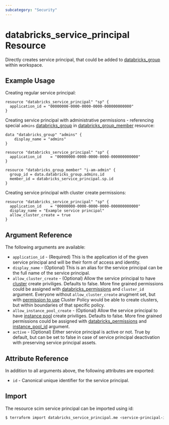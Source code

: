 ```yaml
---
subcategory: "Security"
---
```

# databricks_service_principal Resource

Directly creates service principal, that could be added to [databricks_group](group.md) within workspace.

## Example Usage

Creating regular service principal:

```hcl
resource "databricks_service_principal" "sp" {
  application_id = "00000000-0000-0000-0000-000000000000"
}
```

Creating service principal with administrative permissions - referencing special `admins` [databricks_group](../data-sources/group.md) in [databricks_group_member](group_member.md) resource:

```hcl
data "databricks_group" "admins" {
    display_name = "admins"
}

resource "databricks_service_principal" "sp" {
  application_id    = "00000000-0000-0000-0000-000000000000"
}

resource "databricks_group_member" "i-am-admin" {
  group_id = data.databricks_group.admins.id
  member_id = databricks_service_principal.sp.id
}
```

Creating service principal with cluster create permissions:

```hcl
resource "databricks_service_principal" "sp" {
  application_id    = "00000000-0000-0000-0000-000000000000"
  display_name = "Example service principal"
  allow_cluster_create = true
}
```

## Argument Reference

The following arguments are available:

* `application_id` - (Required) This is the application id of the given service principal and will be their form of access and identity.
* `display_name` - (Optional) This is an alias for the service principal can be the full name of the service principal.
* `allow_cluster_create` -  (Optional) Allow the service principal to have [cluster](cluster.md) create priviliges. Defaults to false. More fine grained permissions could be assigned with [databricks_permissions](permissions.md#Cluster-usage) and `cluster_id` argument. Everyone without `allow_cluster_create` arugment set, but with [permission to use](permissions.md#Cluster-Policy-usage) Cluster Policy would be able to create clusters, but within boundaries of that specific policy.
* `allow_instance_pool_create` -  (Optional) Allow the service principal to have [instance pool](instance_pool.md) create priviliges. Defaults to false. More fine grained permissions could be assigned with [databricks_permissions](permissions.md#Instance-Pool-usage) and [instance_pool_id](permissions.md#instance_pool_id) argument.
* `active` - (Optional) Either service principal is active or not. True by default, but can be set to false in case of service principal deactivation with preserving service principal assets.

## Attribute Reference

In addition to all arguments above, the following attributes are exported:

* `id` - Canonical unique identifier for the service principal.

## Import

The resource scim service principal can be imported using id:

```bash
$ terraform import databricks_service_principal.me <service-principal-id>
```
